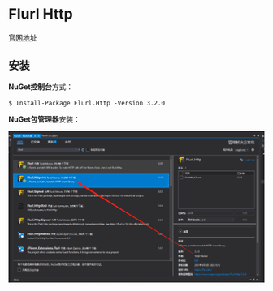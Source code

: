 # Flurl Http

[官网地址](https://flurl.dev/)

## 安装

**NuGet控制台**方式：

```shell
$ Install-Package Flurl.Http -Version 3.2.0
```

**NuGet包管理器**安装：

![NuGet包管理器安装FlurlHttp包](assets/images/NuGet包管理器安装FlurlHttp包.png)
